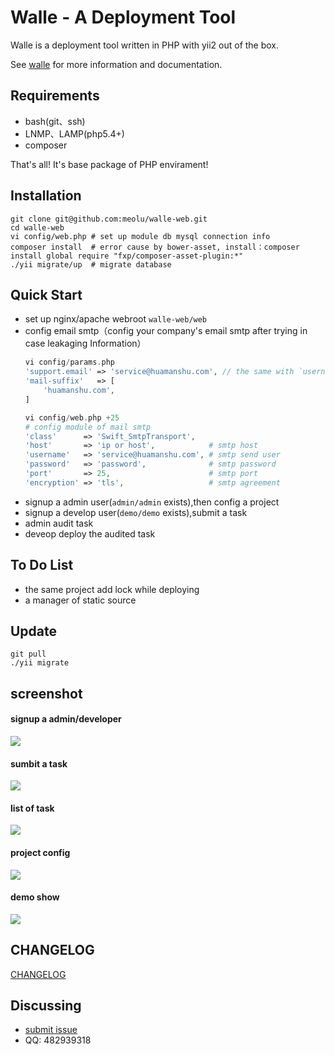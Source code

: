 Walle - A Deployment Tool
=========================
Walle is a deployment tool written in PHP with yii2 out of the box.

See [walle](http://www.huamanshu.com/walle.html) for more information and documentation.

Requirements
------------

* bash(git、ssh)
* LNMP、LAMP(php5.4+)
* composer

That's all! It's base package of PHP envirament!


Installation
------------
```
git clone git@github.com:meolu/walle-web.git
cd walle-web
vi config/web.php # set up module db mysql connection info
composer install  # error cause by bower-asset, install：composer install global require "fxp/composer-asset-plugin:*"
./yii migrate/up  # migrate database
```


Quick Start
-------------

* set up nginx/apache webroot `walle-web/web`
* config email smtp（config your company's email smtp after trying in case leakaging Information）
    ```php
    vi config/params.php
    'support.email' => 'service@huamanshu.com', // the same with `username` of the module of `config/web.php`
    'mail-suffix'   => [
        'huamanshu.com',
    ]

    vi config/web.php +25
    # config module of mail smtp
    'class'      => 'Swift_SmtpTransport',
    'host'       => 'ip or host',            # smtp host
    'username'   => 'service@huamanshu.com', # smtp send user
    'password'   => 'password',              # smtp password
    'port'       => 25,                      # smtp port
    'encryption' => 'tls',                   # smtp agreement
    ```
* signup a admin user(`admin/admin` exists),then config a project
* signup a develop user(`demo/demo` exists),submit a task
* admin audit task
* deveop deploy the audited task



To Do List
----------

* the same project add lock while deploying
* a manager of static source

Update
-----------------
```
git pull
./yii migrate
```


screenshot
----------
#### signup a admin/developer
![](https://raw.github.com/meolu/walle-web/master/screenshots/login.png)

#### sumbit a task
![](https://raw.github.com/meolu/walle-web/master/screenshots/walle-submit.jpg)

#### list of task
![](https://raw.github.com/meolu/walle-web/master/screenshots/walle-dev-list.jpg)

#### project config
![](https://raw.github.com/meolu/walle-web/master/screenshots/walle-config-edit.jpg)

#### demo show
![](https://raw.github.com/meolu/walle-web/master/screenshots/walle.gif)

## CHANGELOG
[CHANGELOG](https://github.com/meolu/walle-web/blob/master/CHANGELOG.md)


Discussing
----------
- [submit issue](https://github.com/meolu/walle-web/issues/new)
- QQ: 482939318
